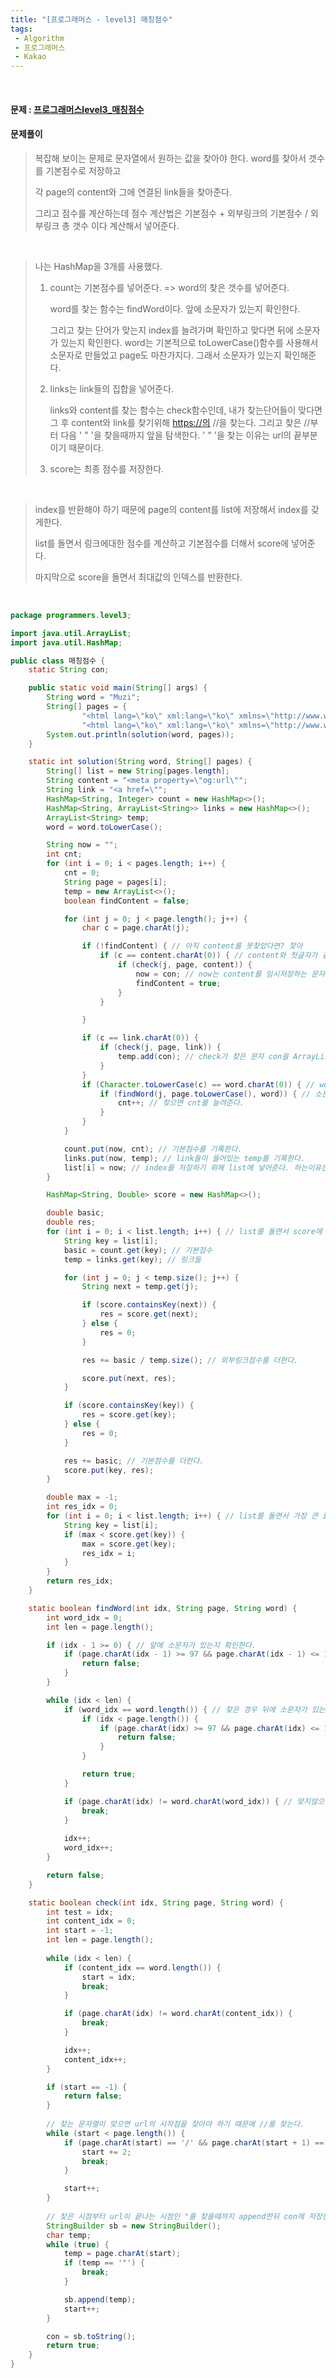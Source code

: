```yaml
---
title: "[프로그래머스 - level3] 매칭점수"
tags:
 - Algorithm
 - 프로그래머스
 - Kakao
---
```




<br/>

#### 문제 : <a href="https://programmers.co.kr/learn/courses/30/lessons/42893">프로그래머스level3_매칭점수</a>

#### 문제풀이

> 복잡해 보이는 문제로 문자열에서 원하는 값을 찾아야 한다. word를 찾아서 갯수를 기본점수로 저장하고
>
> 각 page의 content와 그에 연결된 link들을 찾아준다.
>
> 그리고 점수를 계산하는데 점수 계산법은 기본점수 + 외부링크의 기본점수 / 외부링크 총 갯수 이다 계산해서 넣어준다.

<br/>

> 나는 HashMap을 3개를 사용했다.
>
> 1. count는 기본점수를 넣어준다. => word의 찾은 갯수를 넣어준다.
>
>    word를 찾는 함수는 findWord이다. 앞에 소문자가 있는지 확인한다.
>
>    그리고 찾는 단어가 맞는지 index를 늘려가며 확인하고 맞다면 뒤에 소문자가 있는지 확인한다. word는 기본적으로 toLowerCase()함수를 사용해서 소문자로 만들었고 page도 마찬가지다. 그래서 소문자가 있는지 확인해준다.
>
> 2. links는 link들의 집합을 넣어준다.
>
>    links와 content를 찾는 함수는 check함수인데, 내가 찾는단어들이 맞다면 그 후 content와 link를 찾기위해 [https://의](https://xn--ot5b/) //을 찾는다. 그리고 찾은 //부터 다음 ' " '을 찾을때까지 앞을 탐색한다. ' " '을 찾는 이유는 url의 끝부분이기 때문이다.
>
> 3. score는 최종 점수를 저장한다.

<br/>

> index를 반환해야 하기 때문에 page의 content를 list에 저장해서 index를 갖게한다.
>
> list를 돌면서 링크에대한 점수를 계산하고 기본점수를 더해서 score에 넣어준다.
>
> 마지막으로 score을 돌면서 최대값의 인덱스를 반환한다.

<br/>

```java
package programmers.level3;

import java.util.ArrayList;
import java.util.HashMap;

public class 매칭점수 {
	static String con;

	public static void main(String[] args) {
		String word = "Muzi";
		String[] pages = {
				"<html lang=\"ko\" xml:lang=\"ko\" xmlns=\"http://www.w3.org/1999/xhtml\">\n<head>\n  <meta charset=\"utf-8\">\n  <meta property=\"og:url\" content=\"https://careers.kakao.com/interview/list\"/>\n</head>  \n<body>\n<a href=\"https://programmers.co.kr/learn/courses/4673\"></a>#!MuziMuzi!)jayg07con&&\n\n</body>\n</html>",
				"<html lang=\"ko\" xml:lang=\"ko\" xmlns=\"http://www.w3.org/1999/xhtml\">\n<head>\n  <meta charset=\"utf-8\">\n  <meta property=\"og:url\" content=\"https://www.kakaocorp.com\"/>\n</head>  \n<body>\ncon%\tmuzI92apeach&2<a href=\"https://hashcode.co.kr/tos\"></a>\n\n\t^\n</body>\n</html>" };
		System.out.println(solution(word, pages));
	}

	static int solution(String word, String[] pages) {
		String[] list = new String[pages.length];
		String content = "<meta property=\"og:url\"";
		String link = "<a href=\"";
		HashMap<String, Integer> count = new HashMap<>();
		HashMap<String, ArrayList<String>> links = new HashMap<>();
		ArrayList<String> temp;
		word = word.toLowerCase();

		String now = "";
		int cnt;
		for (int i = 0; i < pages.length; i++) {
			cnt = 0;
			String page = pages[i];
			temp = new ArrayList<>();
			boolean findContent = false;

			for (int j = 0; j < page.length(); j++) {
				char c = page.charAt(j);

				if (!findContent) { // 아직 content를 못찾았다면? 찾아
					if (c == content.charAt(0)) { // content와 첫글자가 같으면 탐색을 시작한다.
						if (check(j, page, content)) {
							now = con; // now는 content를 임시저장하는 문자열이다. con은 전역변수로 check가 찾은 문자다.
							findContent = true;
						}
					}

				}

				if (c == link.charAt(0)) {
					if (check(j, page, link)) {
						temp.add(con); // check가 찾은 문자 con을 ArrayList에 넣어준다.
					}
				}
				if (Character.toLowerCase(c) == word.charAt(0)) { // word를 찾을때는 소문자로 바꿔서 맞는지 확인한다.
					if (findWord(j, page.toLowerCase(), word)) { // 소문자가 맞으면 page도 소문자로 바꾼다. word는 위에서 이미 바꿨다.
						cnt++; // 찾으면 cnt를 늘려준다.
					}
				}
			}

			count.put(now, cnt); // 기본점수를 기록한다.
			links.put(now, temp); // link들이 들어있는 temp를 기록한다.
			list[i] = now; // index를 저장하기 위해 list에 넣어준다. 하는이유는 HashMap은 순서가 없기 때문이다.
		}

		HashMap<String, Double> score = new HashMap<>();

		double basic;
		double res;
		for (int i = 0; i < list.length; i++) { // list를 돌면서 score에 점수를 넣어준다.
			String key = list[i];
			basic = count.get(key); // 기본점수
			temp = links.get(key); // 링크들

			for (int j = 0; j < temp.size(); j++) {
				String next = temp.get(j);

				if (score.containsKey(next)) {
					res = score.get(next);
				} else {
					res = 0;
				}

				res += basic / temp.size(); // 외부링크점수를 더한다.

				score.put(next, res);
			}

			if (score.containsKey(key)) {
				res = score.get(key);
			} else {
				res = 0;
			}

			res += basic; // 기본점수를 더한다.
			score.put(key, res);
		}

		double max = -1;
		int res_idx = 0;
		for (int i = 0; i < list.length; i++) { // list를 돌면서 가장 큰 index를 뽑아서 return한다.
			String key = list[i];
			if (max < score.get(key)) {
				max = score.get(key);
				res_idx = i;
			}
		}
		return res_idx;
	}

	static boolean findWord(int idx, String page, String word) {
		int word_idx = 0;
		int len = page.length();

		if (idx - 1 >= 0) { // 앞에 소문자가 있는지 확인한다.
			if (page.charAt(idx - 1) >= 97 && page.charAt(idx - 1) <= 122) {
				return false;
			}
		}

		while (idx < len) {
			if (word_idx == word.length()) { // 찾은 경우 뒤에 소문자가 있는지 확인한다.
				if (idx < page.length()) {
					if (page.charAt(idx) >= 97 && page.charAt(idx) <= 122) {
						return false;
					}
				}

				return true;
			}

			if (page.charAt(idx) != word.charAt(word_idx)) { // 맞지않으면 break;
				break;
			}
            
			idx++;
			word_idx++;
		}

		return false;
	}

	static boolean check(int idx, String page, String word) {
		int test = idx;
		int content_idx = 0;
		int start = -1;
		int len = page.length();
        
		while (idx < len) {
			if (content_idx == word.length()) {
				start = idx;
				break;
			}

			if (page.charAt(idx) != word.charAt(content_idx)) {
				break;
			}

			idx++;
			content_idx++;
		}

		if (start == -1) {
			return false;
		}
		
        // 찾는 문자열이 맞으면 url의 시작점을 찾아야 하기 때문에 //를 찾는다.
		while (start < page.length()) {
			if (page.charAt(start) == '/' && page.charAt(start + 1) == '/') {
				start += 2;
				break;
			}

			start++;
		}
		
        // 찾은 시점부터 url이 끝나는 시점인 "를 찾을때까지 append한뒤 con에 저장한다.
		StringBuilder sb = new StringBuilder();
		char temp;
		while (true) {
			temp = page.charAt(start);
			if (temp == '"') {
				break;
			}

			sb.append(temp);
			start++;
		}

		con = sb.toString();
		return true;
	}
}
```
